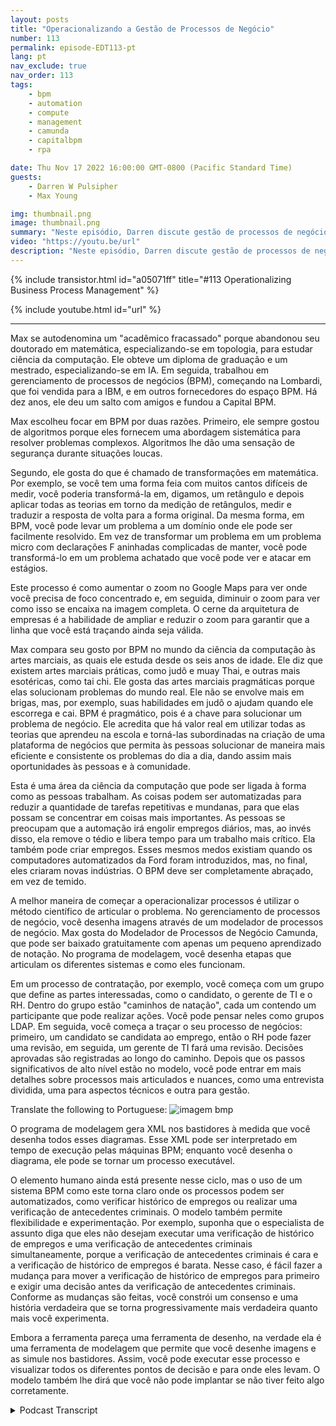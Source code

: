 ```yaml
---
layout: posts
title: "Operacionalizando a Gestão de Processos de Negócio"
number: 113
permalink: episode-EDT113-pt
lang: pt
nav_exclude: true
nav_order: 113
tags:
    - bpm
    - automation
    - compute
    - management
    - camunda
    - capitalbpm
    - rpa

date: Thu Nov 17 2022 16:00:00 GMT-0800 (Pacific Standard Time)
guests:
    - Darren W Pulsipher
    - Max Young

img: thumbnail.png
image: thumbnail.png
summary: "Neste episódio, Darren discute gestão de processos de negócio e automação com Max Young, CEO da Capital BPM."
video: "https://youtu.be/url"
description: "Neste episódio, Darren discute gestão de processos de negócio e automação com Max Young, CEO da Capital BPM."
---
```


<div>
{% include transistor.html id="a05071ff" title="#113 Operationalizing Business Process Management" %}

{% include youtube.html id="url" %}
</div>

---

Max se autodenomina um "acadêmico fracassado" porque abandonou seu doutorado em matemática, especializando-se em topologia, para estudar ciência da computação. Ele obteve um diploma de graduação e um mestrado, especializando-se em IA. Em seguida, trabalhou em gerenciamento de processos de negócios (BPM), começando na Lombardi, que foi vendida para a IBM, e em outros fornecedores do espaço BPM. Há dez anos, ele deu um salto com amigos e fundou a Capital BPM.

Max escolheu focar em BPM por duas razões. Primeiro, ele sempre gostou de algoritmos porque eles fornecem uma abordagem sistemática para resolver problemas complexos. Algoritmos lhe dão uma sensação de segurança durante situações loucas.

Segundo, ele gosta do que é chamado de transformações em matemática. Por exemplo, se você tem uma forma feia com muitos cantos difíceis de medir, você poderia transformá-la em, digamos, um retângulo e depois aplicar todas as teorias em torno da medição de retângulos, medir e traduzir a resposta de volta para a forma original. Da mesma forma, em BPM, você pode levar um problema a um domínio onde ele pode ser facilmente resolvido. Em vez de transformar um problema em um problema micro com declarações F aninhadas complicadas de manter, você pode transformá-lo em um problema achatado que você pode ver e atacar em estágios.

Este processo é como aumentar o zoom no Google Maps para ver onde você precisa de foco concentrado e, em seguida, diminuir o zoom para ver como isso se encaixa na imagem completa. O cerne da arquitetura de empresas é a habilidade de ampliar e reduzir o zoom para garantir que a linha que você está traçando ainda seja válida.

Max compara seu gosto por BPM no mundo da ciência da computação às artes marciais, as quais ele estuda desde os seis anos de idade. Ele diz que existem artes marciais práticas, como judô e muay Thai, e outras mais esotéricas, como tai chi. Ele gosta das artes marciais pragmáticas porque elas solucionam problemas do mundo real. Ele não se envolve mais em brigas, mas, por exemplo, suas habilidades em judô o ajudam quando ele escorrega e cai. BPM é pragmático, pois é a chave para solucionar um problema de negócio. Ele acredita que há valor real em utilizar todas as teorias que aprendeu na escola e torná-las subordinadas na criação de uma plataforma de negócios que permita às pessoas solucionar de maneira mais eficiente e consistente os problemas do dia a dia, dando assim mais oportunidades às pessoas e à comunidade.

Esta é uma área da ciência da computação que pode ser ligada à forma como as pessoas trabalham. As coisas podem ser automatizadas para reduzir a quantidade de tarefas repetitivas e mundanas, para que elas possam se concentrar em coisas mais importantes. As pessoas se preocupam que a automação irá engolir empregos diários, mas, ao invés disso, ela remove o tédio e libera tempo para um trabalho mais crítico. Ela também pode criar empregos. Esses mesmos medos existiam quando os computadores automatizados da Ford foram introduzidos, mas, no final, eles criaram novas indústrias. O BPM deve ser completamente abraçado, em vez de temido.

A melhor maneira de começar a operacionalizar processos é utilizar o método científico de articular o problema. No gerenciamento de processos de negócio, você desenha imagens através de um modelador de processos de negócio. Max gosta do Modelador de Processos de Negócio Camunda, que pode ser baixado gratuitamente com apenas um pequeno aprendizado de notação. No programa de modelagem, você desenha etapas que articulam os diferentes sistemas e como eles funcionam.

Em um processo de contratação, por exemplo, você começa com um grupo que define as partes interessadas, como o candidato, o gerente de TI e o RH. Dentro do grupo estão "caminhos de natação", cada um contendo um participante que pode realizar ações. Você pode pensar neles como grupos LDAP. Em seguida, você começa a traçar o seu processo de negócios: primeiro, um candidato se candidata ao emprego, então o RH pode fazer uma revisão, em seguida, um gerente de TI fará uma revisão. Decisões aprovadas são registradas ao longo do caminho. Depois que os passos significativos de alto nível estão no modelo, você pode entrar em mais detalhes sobre processos mais articulados e nuances, como uma entrevista dividida, uma para aspectos técnicos e outra para gestão.

Translate the following to Portuguese: ![imagem bmp](./bpm.png)

O programa de modelagem gera XML nos bastidores à medida que você desenha todos esses diagramas. Esse XML pode ser interpretado em tempo de execução pelas máquinas BPM; enquanto você desenha o diagrama, ele pode se tornar um processo executável.

O elemento humano ainda está presente nesse ciclo, mas o uso de um sistema BPM como este torna claro onde os processos podem ser automatizados, como verificar histórico de empregos ou realizar uma verificação de antecedentes criminais. O modelo também permite flexibilidade e experimentação. Por exemplo, suponha que o especialista de assunto diga que eles não desejam executar uma verificação de histórico de empregos e uma verificação de antecedentes criminais simultaneamente, porque a verificação de antecedentes criminais é cara e a verificação de histórico de empregos é barata. Nesse caso, é fácil fazer a mudança para mover a verificação de histórico de empregos para primeiro e exigir uma decisão antes da verificação de antecedentes criminais. Conforme as mudanças são feitas, você constrói um consenso e uma história verdadeira que se torna progressivamente mais verdadeira quanto mais você experimenta.

Embora a ferramenta pareça uma ferramenta de desenho, na verdade ela é uma ferramenta de modelagem que permite que você desenhe imagens e as simule nos bastidores. Assim, você pode executar esse processo e visualizar todos os diferentes pontos de decisão e para onde eles levam. O modelo também lhe dirá que você não pode implantar se não tiver feito algo corretamente.



<details>
<summary> Podcast Transcript </summary>

<p></p>

</details>
